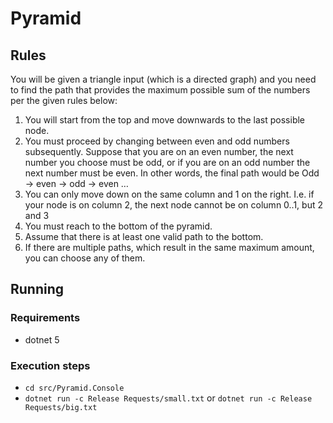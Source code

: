 # Pyramid

## Rules

You will be given a triangle input (which is a directed graph) and you need to find the path that provides the maximum
possible sum of the numbers per the given rules below:

1. You will start from the top and move downwards to the last possible node.
1. You must proceed by changing between even and odd numbers subsequently. Suppose that you are on an even number, the
   next number you choose must be odd, or if you are on an odd number the next number must be even. In other words, the
   final path would be Odd -> even -> odd -> even …
1. You can only move down on the same column and 1 on the right. I.e. if your node is on column 2, the next node cannot
   be on column 0..1, but 2 and 3
1. You must reach to the bottom of the pyramid.
1. Assume that there is at least one valid path to the bottom.
1. If there are multiple paths, which result in the same maximum amount, you can choose any of them.

## Running

### Requirements

- dotnet 5

### Execution steps

- `cd src/Pyramid.Console`
- `dotnet run -c Release Requests/small.txt` or `dotnet run -c Release Requests/big.txt`